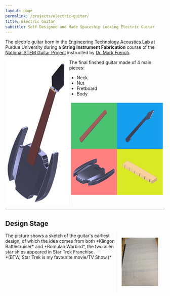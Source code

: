 ```yaml
---
layout: page
permalink: /projects/electric-guitar/
title: Electric Guitar
subtitle: Self Designed and Made Spaceship Looking Electric Guitar
---
```


The electric guitar born in the [Engineering Technology Acoustics Lab](https://polytechnic.purdue.edu/facilities/acoustics-lab) at Purdue University during a **String Instrument Fabrication** course of the [National STEM Guitar Project](http://guitarbuilding.website/) instructed by [Dr. Mark French](https://web.ics.purdue.edu/~rmfrench/index.htm).

<div style="display:flex;">
    <div style="flex:40%; border-right:1px solid #f1f1f1;">
        <a href="/img/projects/electric-guitar/Electric-Guitar.jpg"><img src="/img/projects/electric-guitar/Electric-Guitar_Thumbnail.jpg" class = "lazyload" height="100%"></a>
    </div>
    <div style="flex:60%;">
        The final finshed guitar made of 4 main pieces:
        <ul>
            <li>Neck</li>
            <li>Nut</li>
            <li>Fretboard</li>
            <li>Body</li>
        </ul>
        <a href="/img/projects/electric-guitar/Guitar_Four_Parts.jpg"><img src="/img/projects/electric-guitar/Guitar_Four_Parts_Thumbnail.jpg" class = "lazyload" width="96%" style="padding:2%;"></a>
    </div>
</div>

<hr />

## Design Stage

<div style="display:flex;">
    <div style="flex:70%;">
        The picture shows a sketch of the guitar's earliest design, of which the idea comes from both *Klingon Battlecruiser* and *Romulan Warbird*, the two alien star ships appeared in Star Trek Franchise.
        <br/>
        *(BTW, Star Trek is my favourite movie/TV Show.)*
    </div>
    <div style="flex:24%; border-left:1px solid #f1f1f1; padding:3%;">
        <a href="/img/projects/electric-guitar/guitar1.jpg"><img src="/img/projects/electric-guitar/guitar1_thumbnail.jpg" class = "lazyload" width="95%"></a>
    </div>
</div>